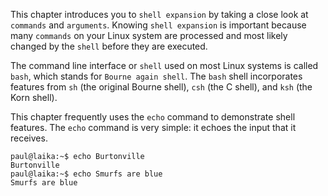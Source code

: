 This chapter introduces you to `shell expansion` by taking a close look
at `commands` and `arguments`. Knowing `shell expansion` is important
because many `commands` on your Linux system are processed and most
likely changed by the `shell` before they are executed.

The command line interface or `shell` used on most Linux systems is
called `bash`, which stands for
`Bourne again shell`. The `bash` shell incorporates
features from `sh` (the original Bourne shell),
`csh` (the C shell), and `ksh` (the Korn
shell).

This chapter frequently uses the `echo` command to
demonstrate shell features. The `echo` command is very simple: it echoes
the input that it receives.

    paul@laika:~$ echo Burtonville
    Burtonville
    paul@laika:~$ echo Smurfs are blue
    Smurfs are blue

